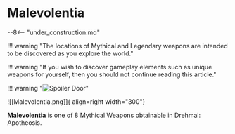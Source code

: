 # Malevolentia

--8<-- "under_construction.md"

!!! warning "The locations of Mythical and Legendary weapons are intended to be discovered as you explore the world."

!!! warning "If you wish to discover gameplay elements such as unique weapons for yourself, then you should not continue reading this article."

!!! warning "![Spoiler Door](/assets/img/spoiler_door.png)"

![[Malevolentia.png]]{ align=right width="300"}

**Malevolentia** is one of 8 Mythical Weapons obtainable in Drehmal: Apotheosis.